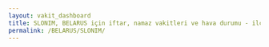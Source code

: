 ```yaml
---
layout: vakit_dashboard
title: SLONIM, BELARUS için iftar, namaz vakitleri ve hava durumu - ilçe/eyalet seç
permalink: /BELARUS/SLONIM/
---
```


<script type="text/javascript">
  var GLOBAL_COUNTRY = 'BELARUS';
  var GLOBAL_CITY = 'SLONIM';
  var GLOBAL_STATE = '';
  var lat = 72;
  var lon = 21;
</script>
